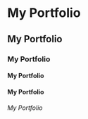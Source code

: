 # My Portfolio
## My Portfolio
### My Portfolio
#### My Portfolio
#### My Portfolio
###### My Portfolio
